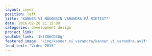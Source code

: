 ```yaml
---
layout: inner
position: left
title: 'KÄNNER VI NÅGONSIN VARANDRA PÅ RIKTIGT?'
date: 2016-02-20 21:15:00
categories: development design
project_link: ''
youtube_link: '1ktZQ6CDSBg'
featured_image: '/img/kanner_vi_varandra/kanner_vi_varandra.avif'
lead_text: "Video 2015"
---
```

